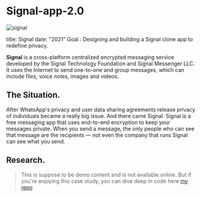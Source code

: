 # Signal-app-2.0
 ![signal](https://user-images.githubusercontent.com/76589507/115562684-5c493480-a2d4-11eb-82f0-5aad4f721cd2.jpg)

title: Signal
date: "2021"
Goal : Designing and building a Signal clone app to redefine privacy.


**Signal**  is a cross-platform centralized encrypted messaging service developed by the Signal Technology Foundation and Signal Messenger LLC. It uses the Internet to send one-to-one and group messages, which can include files, voice notes, images and videos.

## The Situation.

After WhatsApp's privacy and user data sharing agreements release privacy of individuals became a really big issue. And there came Signal. Signal is a free messaging app that uses end-to-end encryption to keep your messages private. When you send a message, the only people who can see that message are the recipients — not even the company that runs Signal can see what you send.

## Research.

> This is suppose to be demo content and is not available online. But if you're enjoying this case study, you can dive deep in code here [my repo](https://github.com/satish-rajnale/Signal-app-2.0)

